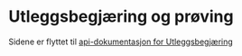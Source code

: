 # Utleggsbegjæring og prøving

Sidene er flyttet til [api-dokumentasjon for Utleggsbegjæring](https://skatteetaten.github.io/api-dokumentasjon/api/utleggsbegjaering)
